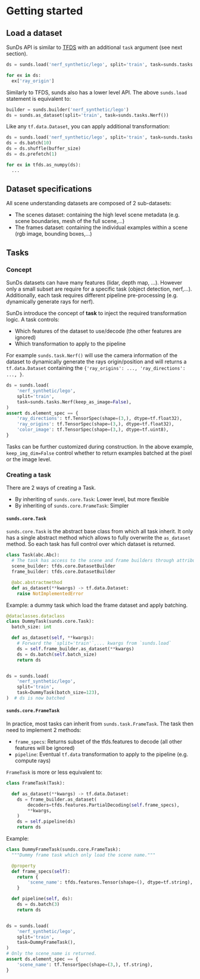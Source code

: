 # Getting started

## Load a dataset

SunDs API is similar to [TFDS](https://www.tensorflow.org/datasets/overview)
with an additional `task` argument (see next section).

```python
ds = sunds.load('nerf_synthetic/lego', split='train', task=sunds.tasks.Nerf())

for ex in ds:
  ex['ray_origin']
```

Similarly to TFDS, sunds also has a lower level API. The above `sunds.load`
statement is equivalent to:

```python
builder = sunds.builder('nerf_synthetic/lego')
ds = sunds.as_dataset(split='train', task=sunds.tasks.Nerf())
```

Like any `tf.data.Dataset`, you can apply additional transformation:

```python
ds = sunds.load('nerf_synthetic/lego', split='train', task=sunds.tasks.Nerf())
ds = ds.batch(10)
ds = ds.shuffle(buffer_size)
ds = ds.prefetch(1)

for ex in tfds.as_numpy(ds):
  ...
```

## Dataset specifications

All scene understanding datasets are composed of 2 sub-datasets:

*   The scenes dataset: containing the high level scene metadata (e.g. scene
    boundaries, mesh of the full scene,...)
*   The frames dataset: containing the individual examples within a scene (rgb
    image, bounding boxes,...)

## Tasks

### Concept

SunDs datasets can have many features (lidar, depth map, ...). However only a
small subset are require for a specific task (object detection, nerf,...).
Additionally, each task requires different pipeline pre-processing (e.g.
dynamically generate rays for nerf).

SunDs introduce the concept of **task** to inject the required transformation
logic. A task controls:

*   Which features of the dataset to use/decode (the other features are ignored)
*   Which transformation to apply to the pipeline

For example `sunds.task.Nerf()` will use the camera information of the dataset
to dynamically generate the rays origin/position and will returns a
`tf.data.Dataset` containing the `{'ray_origins': ..., 'ray_directions': ...,
}`.

```python
ds = sunds.load(
    'nerf_synthetic/lego',
    split='train',
    task=sunds.tasks.Nerf(keep_as_image=False),
)
assert ds.element_spec == {
    'ray_directions': tf.TensorSpec(shape=(3,), dtype=tf.float32),
    'ray_origins': tf.TensorSpec(shape=(3,), dtype=tf.float32),
    'color_image': tf.TensorSpec(shape=(3,), dtype=tf.uint8),
}
```

Tasks can be further customized during construction. In the above example,
`keep_img_dim=False` control whether to return examples batched at the pixel or
the image level.

### Creating a task

There are 2 ways of creating a Task.

*   By inheriting of `sunds.core.Task`: Lower level, but more flexible
*   By inheriting of `sunds.core.FrameTask`: Simpler

#### `sunds.core.Task`

`sunds.core.Task` is the abstract base class from which all task inherit. It
only has a single abstract method which allows to fully overwrite the
`as_dataset` method. So each task has full control over which dataset is
returned.

```python
class Task(abc.Abc):
  # The task has access to the scene and frame builders through attributes.
  scene_builder: tfds.core.DatasetBuilder
  frame_builder: tfds.core.DatasetBuilder

  @abc.abstractmethod
  def as_dataset(**kwargs) -> tf.data.Dataset:
    raise NotImplementedError
```

Example: a dummy task which load the frame dataset and apply batching.

```python
@dataclasses.dataclass
class DummyTask(sunds.core.Task):
  batch_size: int

  def as_dataset(self, **kwargs):
    # Forward the `split='train'`,... kwargs from `sunds.load`
    ds = self.frame_builder.as_dataset(**kwargs)
    ds = ds.batch(self.batch_size)
    return ds


ds = sunds.load(
    'nerf_synthetic/lego',
    split='train',
    task=DummyTask(batch_size=123),
)  # ds is now batched
```

#### `sunds.core.FrameTask`

In practice, most tasks can inherit from `sunds.task.FrameTask`. The task then
need to implement 2 methods:

*   `frame_specs`: Returns subset of the tfds.features to decode (all other
    features will be ignored)
*   `pipeline`: Eventual `tf.data` transformation to apply to the pipeline (e.g.
    compute rays)

`FrameTask` is more or less equivalent to:

```python
class FrameTask(Task):

  def as_dataset(**kwargs) -> tf.data.Dataset:
    ds = frame_builder.as_dataset(
        decoders=tfds.features.PartialDecoding(self.frame_specs),
        **kwargs,
    )
    ds = self.pipeline(ds)
    return ds
```

Example:

```python
class DummyFrameTask(sunds.core.FrameTask):
  """Dummy frame task which only load the scene name."""

  @property
  def frame_specs(self):
    return {
        'scene_name': tfds.features.Tensor(shape=(), dtype=tf.string),
    }

  def pipeline(self, ds):
    ds = ds.batch(3)
    return ds


ds = sunds.load(
    'nerf_synthetic/lego',
    split='train',
    task=DummyFrameTask(),
)
# Only the scene_name is returned.
assert ds.element_spec == {
    'scene_name': tf.TensorSpec(shape=(3,), tf.string),
}
```
